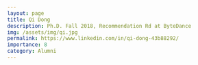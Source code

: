 ```yaml
---
layout: page
title: Qi Dong
description: Ph.D. Fall 2018, Recommendation Rd at ByteDance
img: /assets/img/qi.jpg
permalink: https://www.linkedin.com/in/qi-dong-43b88292/
importance: 8
category: Alumni
---
```

